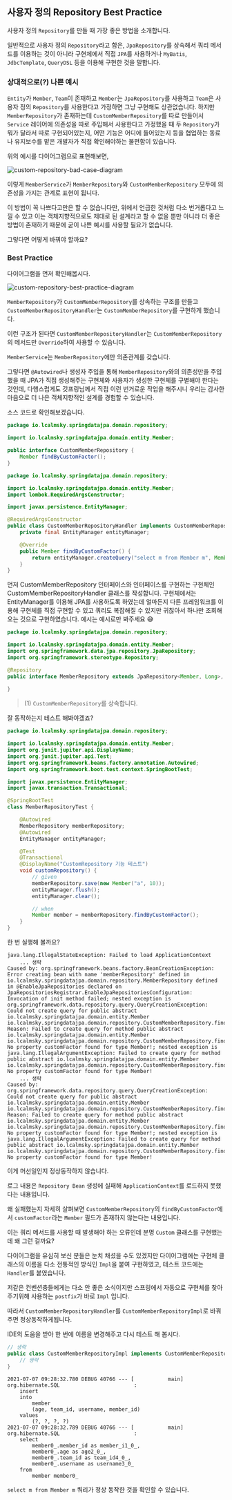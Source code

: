## 사용자 정의 Repository Best Practice

사용자 정의 `Repository`를 만들 때 가장 좋은 방법을 소개합니다.

일반적으로 사용자 정의 `Repository`라고 함은, `JpaRepository`를 상속해서 쿼리 메서드를 이용하는 것이 아니라 구현체에서 직접 `JPA`를 사용하거나 `MyBatis`, `JdbcTemplate`, `QueryDSL` 등을 이용해 구현한 것을 말합니다.

### 상대적으로(?) 나쁜 예시

`Entity`가 `Member`, `Team`이 존재하고 `Member`는 `JpaRepository`를 사용하고 `Team`은 사용자 정의 `Repository`를 사용한다고 가정하면 그냥 구현해도 상관없습니다. 하지만 `MemberRepository`가 존재하는데 `CustomMemberRepository`를 따로 만들어서 `Service` 레이어에 의존성을 따로 주입해서 사용한다고 가정했을 때 두 `Repository`가 뭐가 달라서 따로 구현되어있는지, 어떤 기능은 어디에 들어있는지 등을 협업하는 동료나 유지보수를 맡은 개발자가 직접 확인해야하는 불편함이 있습니다.

위의 예시를 다이어그램으로 표현해보면,

![custom-repository-bad-case-diagram](http://www.plantuml.com/plantuml/proxy?src=https://raw.githubusercontent.com/lcalmsky/spring-data-jpa/master/diagram/custom-repository-bad-case.plantuml)

이렇게 `MemberService`가 `MemberRepository`와 `CustomMemberRepository` 모두에 의존성을 가지는 관계로 표현이 됩니다.

이 방법이 꼭 나쁘다고만은 할 수 없습니다만, 위에서 언급한 것처럼 다소 번거롭다고 느낄 수 있고 이는 객체지향적으로도 제대로 된 설계라고 할 수 없을 뿐만 아니라 더 좋은 방법이 존재하기 때문에 굳이 나쁜 예시를 사용할 필요가 없습니다.

그렇다면 어떻게 바꿔야 할까요?

### Best Practice

다이어그램을 먼저 확인해봅시다.

![custom-repository-best-practice-diagram](http://www.plantuml.com/plantuml/proxy?src=https://raw.githubusercontent.com/lcalmsky/spring-data-jpa/master/diagram/custom-repository-best-practice.plantuml)

`MemberRepository`가 `CustomMemberRepository`를 상속하는 구조를 만들고 `CustomMemberRepositoryHandler`는 `CustomMemberRepository`를 구현하게 했습니다.

이런 구조가 된다면 `CustomMemberRepositoryHandler`는 `CustomMemberRepository`의 메서드만 `Override`하여 사용할 수 있습니다.

`MemberService`는 `MemberRepository`에만 의존관계를 갖습니다.

그렇다면 `@Autowired`나 생성자 주입을 통해 `MemberRepository`와의 의존성만을 주입했을 때 JPA가 직접 생성해주는 구현체와 사용자가 생성한 구현체를 구별해야 한다는 것인데, 다행스럽게도 갓프링님께서 직접 이런 번거로운 작업을 해주시니 우리는 감사한 마음으로 더 나은 객체지향적인 설계를 경험할 수 있습니다.

소스 코드로 확인해보겠습니다.

```java
package io.lcalmsky.springdatajpa.domain.repository;

import io.lcalmsky.springdatajpa.domain.entity.Member;

public interface CustomMemberRepository {
    Member findByCustomFactor();
}
```

```java
package io.lcalmsky.springdatajpa.domain.repository;

import io.lcalmsky.springdatajpa.domain.entity.Member;
import lombok.RequiredArgsConstructor;

import javax.persistence.EntityManager;

@RequiredArgsConstructor
public class CustomMemberRepositoryHandler implements CustomMemberRepository {
    private final EntityManager entityManager;

    @Override
    public Member findByCustomFactor() {
        return entityManager.createQuery("select m from Member m", Member.class).getSingleResult();
    }
}
```

먼저 CustomMemberRepository 인터페이스와 인터페이스를 구현하는 구현체인 CustomMemberRepositoryHandler 클래스를 작성합니다. 구현체에서는 EntityManager를 이용해 JPA를 사용하도록 하였는데 얼마든지 다른 프레임워크를 이용해 구현체를 직접 구현할 수 있고 쿼리도 복잡해질 수 있지만 귀찮아서 하나만 조회해오는 것으로 구현하였습니다. 예시는 예시로만 봐주세요 :sweat_smile: 

```java
package io.lcalmsky.springdatajpa.domain.repository;

import io.lcalmsky.springdatajpa.domain.entity.Member;
import org.springframework.data.jpa.repository.JpaRepository;
import org.springframework.stereotype.Repository;

@Repository
public interface MemberRepository extends JpaRepository<Member, Long>, CustomMemberRepository { // (1)
    
}
```

> (1) `CustomMemberRepository`를 상속합니다.

잘 동작하는지 테스트 해봐야겠죠?

```java
package io.lcalmsky.springdatajpa.domain.repository;

import io.lcalmsky.springdatajpa.domain.entity.Member;
import org.junit.jupiter.api.DisplayName;
import org.junit.jupiter.api.Test;
import org.springframework.beans.factory.annotation.Autowired;
import org.springframework.boot.test.context.SpringBootTest;

import javax.persistence.EntityManager;
import javax.transaction.Transactional;

@SpringBootTest
class MemberRepositoryTest {

    @Autowired
    MemberRepository memberRepository;
    @Autowired
    EntityManager entityManager;

    @Test
    @Transactional
    @DisplayName("CustomRepository 기능 테스트")
    void customRepository() {
        // given
        memberRepository.save(new Member("a", 10));
        entityManager.flush();
        entityManager.clear();

        // when
        Member member = memberRepository.findByCustomFactor();
    }
}
```

한 번 실행해 볼까요?

```text
java.lang.IllegalStateException: Failed to load ApplicationContext
    ... 생략
Caused by: org.springframework.beans.factory.BeanCreationException: Error creating bean with name 'memberRepository' defined in io.lcalmsky.springdatajpa.domain.repository.MemberRepository defined in @EnableJpaRepositories declared on JpaRepositoriesRegistrar.EnableJpaRepositoriesConfiguration: Invocation of init method failed; nested exception is org.springframework.data.repository.query.QueryCreationException: Could not create query for public abstract io.lcalmsky.springdatajpa.domain.entity.Member io.lcalmsky.springdatajpa.domain.repository.CustomMemberRepository.findByCustomFactor()! Reason: Failed to create query for method public abstract io.lcalmsky.springdatajpa.domain.entity.Member io.lcalmsky.springdatajpa.domain.repository.CustomMemberRepository.findByCustomFactor()! No property customFactor found for type Member!; nested exception is java.lang.IllegalArgumentException: Failed to create query for method public abstract io.lcalmsky.springdatajpa.domain.entity.Member io.lcalmsky.springdatajpa.domain.repository.CustomMemberRepository.findByCustomFactor()! No property customFactor found for type Member!
    ... 생략
Caused by: org.springframework.data.repository.query.QueryCreationException: Could not create query for public abstract io.lcalmsky.springdatajpa.domain.entity.Member io.lcalmsky.springdatajpa.domain.repository.CustomMemberRepository.findByCustomFactor()! Reason: Failed to create query for method public abstract io.lcalmsky.springdatajpa.domain.entity.Member io.lcalmsky.springdatajpa.domain.repository.CustomMemberRepository.findByCustomFactor()! No property customFactor found for type Member!; nested exception is java.lang.IllegalArgumentException: Failed to create query for method public abstract io.lcalmsky.springdatajpa.domain.entity.Member io.lcalmsky.springdatajpa.domain.repository.CustomMemberRepository.findByCustomFactor()! No property customFactor found for type Member!
```

이게 머선일인지 정상동작하지 않습니다.

로그 내용은 `Repository Bean` 생성에 실패해 `ApplicationContext`를 로드하지 못했다는 내용입니다.

왜 실패했는지 자세히 살펴보면 `CustomMemberRepository`의 `findByCustomFactor`에서 `customFactor`라는 `Member` 필드가 존재하지 않는다는 내용입니다.

이는 쿼리 메서드를 사용할 때 발생해야 하는 오류인데 분명 `Custom` 클래스를 구현했는데 왜 그런 걸까요?

다이어그램을 유심히 보신 분들은 눈치 채셨을 수도 있겠지만 다이어그램에는 구현체 클래스의 이름을 다소 전통적인 방식인 `Impl`을 붙여 구현하였고, 테스트 코드에는 `Handler`를 붙였습니다.

저같은 컨벤션충들에게는 다소 안 좋은 소식이지만 스프링에서 자동으로 구현체를 찾아주기위해 사용하는 `postfix`가 바로 `Impl` 입니다.

따라서 `CustomMemberRepositoryHandler`를 `CustomMemberRepositoryImpl`로 바꿔주면 정상동작하게됩니다.

IDE의 도움을 받아 한 번에 이름을 변경해주고 다시 테스트 해 봅시다.

```java
// 생략
public class CustomMemberRepositoryImpl implements CustomMemberRepository { // Handler -> Impl로 변경
    // 생략
}
```

```text
2021-07-07 09:28:32.780 DEBUG 40766 --- [           main] org.hibernate.SQL                        : 
    insert 
    into
        member
        (age, team_id, username, member_id) 
    values
        (?, ?, ?, ?)
2021-07-07 09:28:32.789 DEBUG 40766 --- [           main] org.hibernate.SQL                        : 
    select
        member0_.member_id as member_i1_0_,
        member0_.age as age2_0_,
        member0_.team_id as team_id4_0_,
        member0_.username as username3_0_ 
    from
        member member0_
```

`select m from Member m` 쿼리가 정상 동작한 것을 확인할 수 있습니다.
